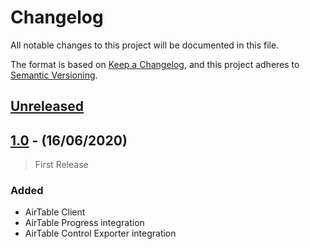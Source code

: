 # Changelog

All notable changes to this project will be documented in this file.

The format is based on [Keep a Changelog](https://keepachangelog.com/en/1.0.0/),
and this project adheres to [Semantic Versioning](https://semver.org/spec/v2.0.0.html).

## [Unreleased]

## [1.0] - (16/06/2020)

> First Release

### Added

- AirTable Client
- AirTable Progress integration
- AirTable Control Exporter integration

[Unreleased]: https://github.com/bristol-su/control/compare/v1.0...HEAD
[1.0]: https://github.com/bristol-su/control/releases/tag/v1.0